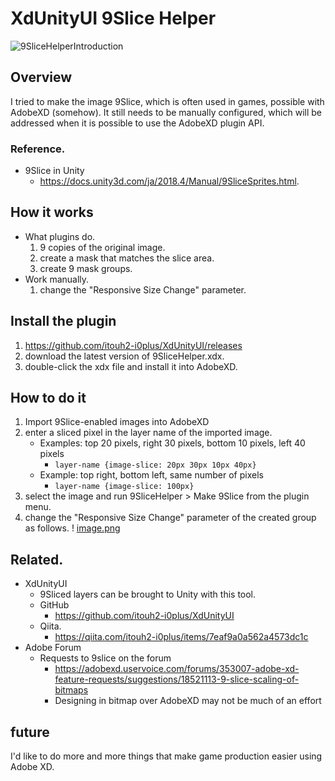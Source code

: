 # XdUnityUI 9Slice Helper

![9SliceHelperIntroduction](https://user-images.githubusercontent.com/20549024/77395519-1b3ad400-6de5-11ea-8b61-89b107d48ea2.gif)

## Overview

I tried to make the image 9Slice, which is often used in games, possible with AdobeXD (somehow).
It still needs to be manually configured, which will be addressed when it is possible to use the AdobeXD plugin API.

### Reference.

- 9Slice in Unity
    - https://docs.unity3d.com/ja/2018.4/Manual/9SliceSprites.html.

## How it works

- What plugins do.
    1. 9 copies of the original image.
    2. create a mask that matches the slice area.
    3. create 9 mask groups.
- Work manually.
    1. change the "Responsive Size Change" parameter.

## Install the plugin

1. https://github.com/itouh2-i0plus/XdUnityUI/releases
1. download the latest version of 9SliceHelper.xdx.
1. double-click the xdx file and install it into AdobeXD.

## How to do it

1. Import 9Slice-enabled images into AdobeXD
1. enter a sliced pixel in the layer name of the imported image.
    - Examples: top 20 pixels, right 30 pixels, bottom 10 pixels, left 40 pixels
        - ```layer-name {image-slice: 20px 30px 10px 40px}```
    - Example: top right, bottom left, same number of pixels
        - ```layer-name {image-slice: 100px}```
1. select the image and run 9SliceHelper > Make 9Slice from the plugin menu.
1. change the "Responsive Size Change" parameter of the created group as follows.
! [image.png](https://qiita-image-store.s3.ap-northeast-1.amazonaws.com/0/350704/54037def-c3ed-eb7e-257a-e1a49ee47a44.png)

## Related.
- XdUnityUI
    - 9Sliced layers can be brought to Unity with this tool.
    - GitHub
        - https://github.com/itouh2-i0plus/XdUnityUI
    - Qiita.
        - https://qiita.com/itouh2-i0plus/items/7eaf9a0a562a4573dc1c
- Adobe Forum
    - Requests to 9slice on the forum
        - https://adobexd.uservoice.com/forums/353007-adobe-xd-feature-requests/suggestions/18521113-9-slice-scaling-of-bitmaps
        - Designing in bitmap over AdobeXD may not be much of an effort

## future
I'd like to do more and more things that make game production easier using Adobe XD.

